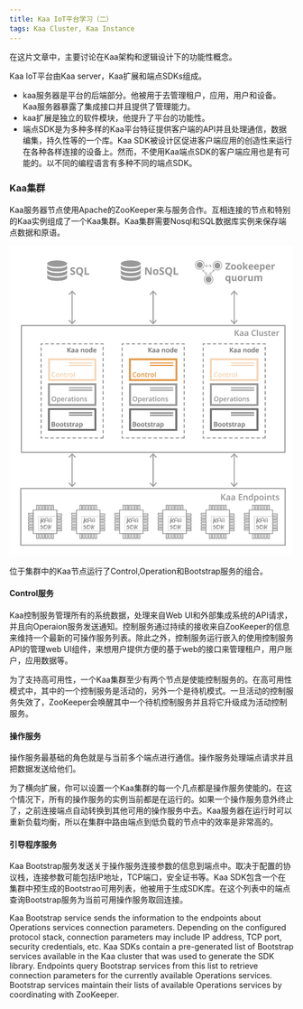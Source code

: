 ```yaml
---
title: Kaa IoT平台学习（二） 
tags: Kaa Cluster, Kaa Instance
---
```


在这片文章中，主要讨论在Kaa架构和逻辑设计下的功能性概念。

Kaa IoT平台由Kaa server，Kaa扩展和端点SDKs组成。

 - kaa服务器是平台的后端部分。他被用于去管理租户，应用，用户和设备。Kaa服务器暴露了集成接口并且提供了管理能力。
 - kaa扩展是独立的软件模块，他提升了平台的功能性。
 - 端点SDK是为多种多样的Kaa平台特征提供客户端的API并且处理通信，数据编集，持久性等的一个库。Kaa SDK被设计区促进客户端应用的创造性来运行在各种各样连接的设备上。然而，不使用Kaa端点SDK的客户端应用也是有可能的。以不同的编程语言有多种不同的端点SDK。

### Kaa集群

Kaa服务器节点使用Apache的ZooKeeper来与服务合作。互相连接的节点和特别的Kaa实例组成了一个Kaa集群。Kaa集群需要Nosql和SQL数据库实例来保存端点数据和原语。

![enter description here][1]


  [1]: ./images/high-level-architecture.png "high-level-architecture"
  
 位于集群中的Kaa节点运行了Control,Operation和Bootstrap服务的组合。

#### Control服务

Kaa控制服务管理所有的系统数据，处理来自Web UI和外部集成系统的API请求，并且向Operaion服务发送通知。控制服务通过持续的接收来自ZooKeeper的信息来维持一个最新的可操作服务列表。除此之外，控制服务运行嵌入的使用控制服务API的管理web UI组件，来想用户提供方便的基于web的接口来管理租户，用户账户，应用数据等。

为了支持高可用性，一个Kaa集群至少有两个节点是使能控制服务的。在高可用性模式中，其中的一个控制服务是活动的，另外一个是待机模式。一旦活动的控制服务失效了，ZooKeeper会唤醒其中一个待机控制服务并且将它升级成为活动控制服务。

#### 操作服务

操作服务最基础的角色就是与当前多个端点进行通信。操作服务处理端点请求并且把数据发送给他们。

为了横向扩展，你可以设置一个Kaa集群的每一个几点都是操作服务使能的。在这个情况下，所有的操作服务的实例当前都是在运行的。如果一个操作服务意外终止了，之前连接端点自动转换到其他可用的操作服务中去。Kaa服务器在运行时可以重新负载均衡，所以在集群中路由端点到低负载的节点中的效率是非常高的。

#### 引导程序服务

Kaa Bootstrap服务发送关于操作服务连接参数的信息到端点中。取决于配置的协议栈，连接参数可能包括IP地址，TCP端口，安全证书等。Kaa SDK包含一个在集群中预生成的Bootstrao可用列表，他被用于生成SDK库。在这个列表中的端点查询Bootstrap服务为当前可用操作服务取回连接。

Kaa Bootstrap service sends the information to the endpoints about Operations services connection parameters. Depending on the configured protocol stack, connection parameters may include IP address, TCP port, security credentials, etc. Kaa SDKs contain a pre-generated list of Bootstrap services available in the Kaa cluster that was used to generate the SDK library. Endpoints query Bootstrap services from this list to retrieve connection parameters for the currently available Operations services. Bootstrap services maintain their lists of available Operations services by coordinating with ZooKeeper.